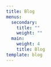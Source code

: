 ```yaml
---
title: Blog
menus:
  secondary:
    title: ""
    weight: ""
  main:
    weight: 4
    title: Blog
template: blog
---
```

